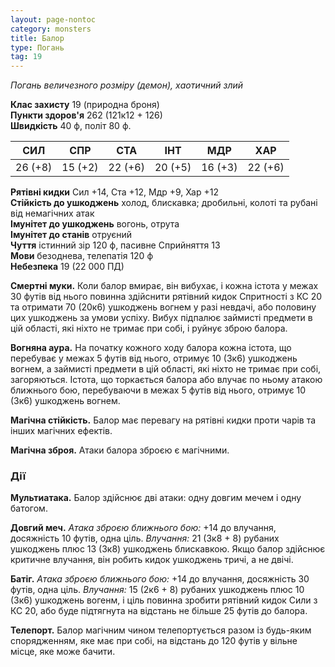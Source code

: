 ```yaml
---
layout: page-nontoc
category: monsters
title: Балор
type: Погань
tag: 19
---
```


_Погань величезного розміру (демон), хаотичний злий_  

**Клас захисту** 19 (природна броня)    
**Пункти здоров'я** 262 (121к12 + 126)    
**Швидкість** 40 ф, політ 80 ф.  

| СИЛ     | СПР     | СТА     | ІНТ     | МДР     | ХАР     |
| ------- | ------- | ------- | ------- | ------- | ------- |
| 26 (+8) | 15 (+2) | 22 (+6) | 20 (+5) | 16 (+3) | 22 (+6) |

**Рятівні кидки** Сил +14, Ста +12, Мдр +9, Хар +12    
**Стійкість до ушкоджень** холод, блискавка; дробильні, колоті та рубані від немагічних атак    
**Імунітет до ушкоджень** вогонь, отрута    
**Імунітет до станів** отруєний    
**Чуття** істинний зір 120 ф, пасивне Сприйняття 13    
**Мови** безоднева, телепатія 120 ф    
**Небезпека** 19 (22 000 ПД)  

**Смертні муки.** Коли балор вмирає, він вибухає, і кожна істота у межах 30 футів від нього повинна здійснити рятівний кидок Спритності з КС 20 та отримати 70 (20к6) ушкоджень вогнем у разі невдачі, або половину цих ушкоджень за умови успіху. Вибух підпалює займисті предмети в цій області, які ніхто не тримає при собі, і руйнує зброю балора.    

**Вогняна аура.** На початку кожного ходу балора кожна істота, що перебуває у межах 5 футів від нього, отримує 10 (3к6) ушкоджень вогнем, а займисті предмети в цій області, які ніхто не тримає при собі, загоряються. Істота, що торкається балора або влучає по ньому атакою ближнього бою, перебуваючи в межах 5 футів від нього, отримує 10 (3к6) ушкоджень вогнем.    

**Магічна стійкість.** Балор має перевагу на рятівні кидки проти чарів та інших магічних ефектів.    

**Магічна зброя.** Атаки балора зброєю є магічними.  

### Дії
**Мультиатака.** Балор здійснює дві атаки: одну довгим мечем і одну батогом.    

**Довгий меч.** _Атака зброєю ближнього бою:_ +14 до влучання, досяжність 10 футів, одна ціль. _Влучання:_ 21 (3к8 + 8) рубаних ушкоджень плюс 13 (3к8) ушкоджень блискавкою. Якщо балор здійснює критичне влучання, він робить кидок ушкоджень тричі, а не двічі.    

**Батіг.** _Атака зброєю ближнього бою:_ +14 до влучання, досяжність 30 футів, одна ціль. _Влучання:_ 15 (2к6 + 8) рубаних ушкоджень плюс 10 (3к6) ушкоджень вогенм, і ціль повинна зробити рятівний кидок Сили з КС 20, або буде підтягнута на відстань не більше 25 футів до балора.    

**Телепорт.** Балор магічним чином телепортується разом із будь-яким спорядженням, яке має при собі, на відстань до 120 футів у вільне місце, яке може бачити.
